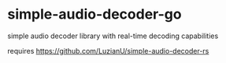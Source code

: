 # simple-audio-decoder-go
simple audio decoder library with real-time decoding capabilities

requires https://github.com/LuzianU/simple-audio-decoder-rs